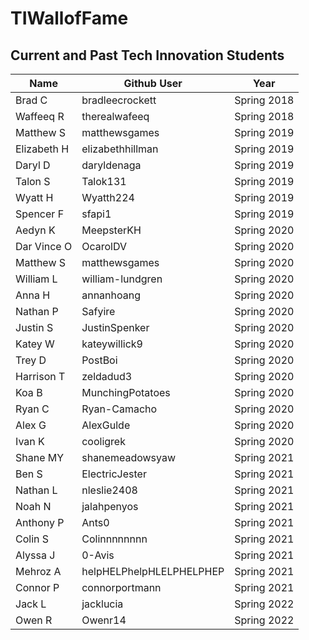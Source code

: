 # TIWallofFame

## Current and Past Tech Innovation Students

Name | Github User | Year |
--- | --- | --- |
Brad C | bradleecrockett | Spring 2018
Waffeeq R | therealwafeeq | Spring 2018
Matthew S | matthewsgames | Spring 2019
Elizabeth H | elizabethhillman | Spring 2019
Daryl D | daryldenaga | Spring 2019
Talon S | Talok131 | Spring 2019
Wyatt H | Wyatth224 | Spring 2019
Spencer F | sfapi1 | Spring 2019
Aedyn K | MeepsterKH | Spring 2020
Dar Vince O | OcarolDV | Spring 2020
Matthew S | matthewsgames | Spring 2020
William L | william-lundgren | Spring 2020
Anna H | annanhoang | Spring 2020
Nathan P | Safyire | Spring 2020
Justin S | JustinSpenker | Spring 2020
Katey W | kateywillick9 | Spring 2020
Trey D | PostBoi | Spring 2020
Harrison T | zeldadud3 | Spring 2020
Koa B | MunchingPotatoes | Spring 2020
Ryan C | Ryan-Camacho | Spring 2020
Alex G | AlexGulde | Spring 2020
Ivan K | cooligrek | Spring 2020
Shane MY |shanemeadowsyaw | Spring 2021
Ben S | ElectricJester | Spring 2021
Nathan L | nleslie2408 | Spring 2021
Noah N | jalahpenyos | Spring 2021
Anthony P | Ants0 | Spring 2021
Colin S | Colinnnnnnnn | Spring 2021
Alyssa J | 0-Avis | Spring 2021
Mehroz A | helpHELPhelpHLELPHELPHEP | Spring 2021
Connor P | connorportmann | Spring 2021
Jack L | jacklucia | Spring 2022
Owen R | Owenr14 | Spring 2022
